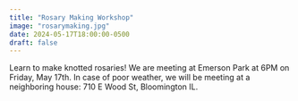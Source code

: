 ```yaml
---
title: "Rosary Making Workshop"
image: "rosarymaking.jpg"
date: 2024-05-17T18:00:00-0500
draft: false
---
```


Learn to make knotted rosaries! We are meeting at Emerson Park at 6PM on Friday, May 17th. In case of poor weather, we will be meeting at a neighboring house: 710 E Wood St, Bloomington IL.